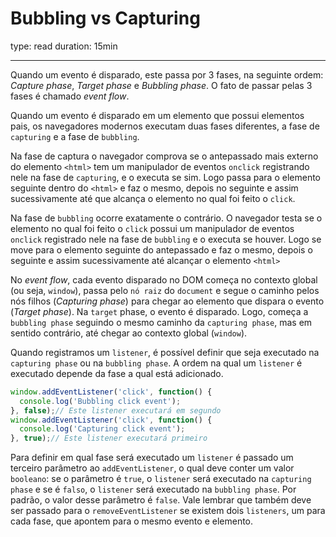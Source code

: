 # Bubbling vs Capturing

type: read
duration: 15min

***

Quando um evento é disparado, este passa por 3 fases, na seguinte ordem:
*Capture phase*, *Target phase* e *Bubbling phase*. O fato de passar pelas 3
fases é chamado *event flow*.

Quando um evento é disparado em um elemento que possui elementos pais, os
navegadores modernos executam duas fases diferentes, a fase de `capturing` e a
fase de `bubbling`.

Na fase de captura o navegador comprova se o antepassado mais externo do
elemento `<html>` tem um manipulador de eventos `onclick` registrando nele na
fase de `capturing`, e o executa se sim. Logo passa para o elemento seguinte
dentro do `<html>` e faz o mesmo, depois no seguinte e assim sucessivamente até
que alcança o elemento no qual foi feito o `click`.

Na fase de `bubbling` ocorre exatamente o contrário. O navegador testa se o
elemento no qual foi feito o `click` possui um manipulador de eventos `onclick`
registrado nele na fase de `bubbling` e o executa se houver. Logo se move para o
elemento seguinte do antepassado e faz o mesmo, depois o seguinte e assim
sucessivamente até alcançar o elemento `<html>`

No *event flow*, cada evento disparado no DOM começa no contexto global (ou
seja, `window`), passa pelo `nó raiz` do `document` e segue o caminho pelos nós
filhos (*Capturing phase*) para chegar ao elemento que dispara o evento (*Target
phase*). Na `target` phase, o evento é disparado. Logo, começa a `bubbling
phase` seguindo o mesmo caminho da `capturing phase`, mas em sentido contrário,
até chegar ao contexto global (`window`).

Quando registramos um `listener`, é possível definir que seja executado na
`capturing phase` ou na `bubbling phase`. A ordem na qual um `listener` é
executado depende da fase a qual está adicionado.

```js
window.addEventListener('click', function() {
  console.log('Bubbling click event');
}, false);// Este listener executará em segundo
window.addEventListener('click', function() {
  console.log('Capturing click event');
}, true);// Este listener executará primeiro
```

Para definir em qual fase será executado um `listener` é passado um terceiro
parâmetro ao `addEventListener`, o qual deve conter um valor `booleano`: se o
parâmetro é `true`, o `listener` será executado na `capturing phase` e se é
`falso`, o `listener` será executado na `bubbling phase`. Por padrão, o valor
desse parâmetro é `false`. Vale lembrar que também deve ser passado para o
`removeEventListener` se existem dois `listeners`, um para cada fase, que
apontem para o mesmo evento e elemento.
